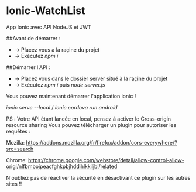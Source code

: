 # Ionic-WatchList
App Ionic avec API NodeJS et JWT

##Avant de démarrer : 
  * -> Placez vous a la raçine du projet
  * -> Exécutez *npm i*

##Démarrer l'API :
  * -> Placez vous dans le dossier server situé à la raçine du projet
  * -> Exécutez *npm i* puis *node server.js*

Vous pouvez maintenant démarrer l'application ionic !

*ionic serve --local* / *ionic cordova run android*

PS : Votre API étant lancée en local, pensez à activer le Cross-origin resource sharing
Vous pouvez télécharger un plugin pour autoriser les requêtes :

Mozilla: https://addons.mozilla.org/fr/firefox/addon/cors-everywhere/?src=search

Chrome: https://chrome.google.com/webstore/detail/allow-control-allow-origi/nlfbmbojpeacfghkpbjhddihlkkiljbi/related

N'oubliez pas de réactiver la sécurité en désactivant ce plugin sur les autres sites !!
